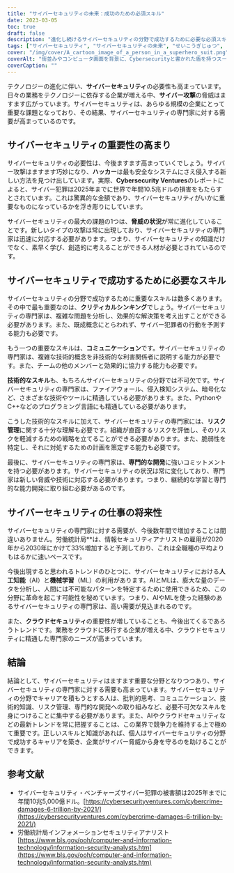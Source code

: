 ```yaml
---
title: "サイバーセキュリティの未来：成功のための必須スキル"
date: 2023-03-05
toc: true
draft: false
description: "進化し続けるサイバーセキュリティの分野で成功するために必要な必須スキルを発見し、ハイテク産業におけるサイバーセキュリティの重要性の高まりについて学ぶことができます。"
tags: ["サイバーセキュリティ", "サイバーセキュリティの未来", "せいこうぎじゅつ", "批判的思考", "コミュニケーション", "ぎのう", "リスクマネージメント", "プロフェッショナル・ディベロップメント", "サイバーセキュリティにおけるAI", "クラウドセキュリティ", "サイバー脅威", "サイバー犯罪", "情報セキュリティ", "サイバーセキュリティプロフェッショナル", "データプライバシー", "技術", "デジタルセキュリティ", "サイバーディフェンス", "サイバー攻撃", "ITセキュリティ"]
cover: "/img/cover/A_cartoon_image_of_a_person_in_a_superhero_suit.png"
coverAlt: "街並みやコンピュータ画面を背景に、Cybersecurityと書かれた盾を持つスーパーヒーローのスーツを着た人物を描いた漫画画像です。"
coverCaption: ""
---
```


テクノロジーの進化に伴い、**サイバーセキュリティ**の必要性も高まっています。日々の業務をテクノロジーに依存する企業が増える中、**サイバー攻撃**の脅威はますます広がっています。サイバーセキュリティは、あらゆる規模の企業にとって重要な課題となっており、その結果、サイバーセキュリティの専門家に対する需要が高まっているのです。

## サイバーセキュリティの重要性の高まり

サイバーセキュリティの必要性は、今後ますます高まっていくでしょう。サイバー攻撃はますます巧妙になり、**ハッカー**は最も安全なシステムにさえ侵入する新しい方法を見つけ出しています。実際、**Cybersecurity Ventures**のレポートによると、サイバー犯罪は2025年までに世界で年間10.5兆ドルの損害をもたらすとされています。これは驚異的な金額であり、サイバーセキュリティがいかに重要なものになっているかを浮き彫りにしています。

サイバーセキュリティの最大の課題の1つは、**脅威の状況**が常に進化していることです。新しいタイプの攻撃は常に出現しており、サイバーセキュリティの専門家は迅速に対応する必要があります。つまり、サイバーセキュリティの知識だけでなく、素早く学び、創造的に考えることができる人材が必要とされているのです。

## サイバーセキュリティで成功するために必要なスキル

サイバーセキュリティの分野で成功するために重要なスキルは数多くあります。その中で最も重要なのは、**クリティカルシンキング**でしょう。サイバーセキュリティの専門家は、複雑な問題を分析し、効果的な解決策を考え出すことができる必要があります。また、既成概念にとらわれず、サイバー犯罪者の行動を予測する能力も必要です。

もう一つの重要なスキルは、**コミュニケーション**です。サイバーセキュリティの専門家は、複雑な技術的概念を非技術的な利害関係者に説明する能力が必要です。また、チームの他のメンバーと効果的に協力する能力も必要です。

**技術的なスキル**も、もちろんサイバーセキュリティの分野では不可欠です。サイバーセキュリティの専門家は、ファイアウォール、侵入検知システム、暗号化など、さまざまな技術やツールに精通している必要があります。また、PythonやC++などのプログラミング言語にも精通している必要があります。

こうした技術的なスキルに加えて、サイバーセキュリティの専門家には、**リスク管理**に関する十分な理解も必要です。組織が直面するリスクを評価し、そのリスクを軽減するための戦略を立てることができる必要があります。また、脆弱性を特定し、それに対処するための計画を策定する能力も必要です。

最後に、サイバーセキュリティの専門家は、**専門的な開発**に強いコミットメントを持つ必要があります。サイバーセキュリティの状況は常に変化しており、専門家は新しい脅威や技術に対応する必要があります。つまり、継続的な学習と専門的な能力開発に取り組む必要があるのです。

## サイバーセキュリティの仕事の将来性

サイバーセキュリティの専門家に対する需要が、今後数年間で増加することは間違いありません。労働統計局**は、情報セキュリティアナリストの雇用が2020年から2030年にかけて33%増加すると予測しており、これは全職種の平均よりもはるかに速いペースです。

今後出現すると思われるトレンドのひとつに、サイバーセキュリティにおける**人工知能**（AI）と**機械学習**（ML）の利用があります。AIとMLは、膨大な量のデータを分析し、人間には不可能なパターンを特定するために使用できるため、この分野に革命を起こす可能性を秘めています。つまり、AIやMLを使った経験のあるサイバーセキュリティの専門家は、高い需要が見込まれるのです。

また、**クラウドセキュリティ**の重要性が増していることも、今後出てくるであろうトレンドです。業務をクラウドに移行する企業が増える中、クラウドセキュリティに精通した専門家のニーズが高まっています。

## 結論

結論として、サイバーセキュリティはますます重要な分野となりつつあり、サイバーセキュリティの専門家に対する需要も高まっています。サイバーセキュリティの分野でキャリアを積もうとする人は、批判的思考、コミュニケーション、技術的知識、リスク管理、専門的な開発への取り組みなど、必要不可欠なスキルを身につけることに集中する必要があります。また、AIやクラウドセキュリティなどの最新トレンドを常に把握することは、この業界で競争力を維持する上で極めて重要です。正しいスキルと知識があれば、個人はサイバーセキュリティの分野で成功するキャリアを築き、企業がサイバー脅威から身を守るのを助けることができます。

## 参考文献

- サイバーセキュリティ・ベンチャーズサイバー犯罪の被害額は2025年までに年間10兆5,000億ドル。[https://cybersecurityventures.com/cybercrime-damages-6-trillion-by-2021/](https://cybersecurityventures.com/cybercrime-damages-6-trillion-by-2021/)
- 労働統計局インフォメーションセキュリティアナリスト[https://www.bls.gov/ooh/computer-and-information-technology/information-security-analysts.htm](https://www.bls.gov/ooh/computer-and-information-technology/information-security-analysts.htm)
